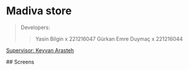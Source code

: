 # Madiva store

>Developers:
>>Yasin Bilgin x 221216047
>>Gürkan Emre Duymaç x 221216044

[Supervisor: Keyvan Arasteh](https://github.com/keyvanarasteh)

## Screens